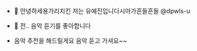 - 👋 안녕하세용가리치킨 저는 유예진입니다시마가흔들흔들 @dpwls-u
- 👀 전.. 음악 듣기를 좋아합니다

- 음악 추천을 해드릴게요 음악 듣고 가셔요~~

<!---
dpwls-u/dpwls-u is a ✨ special ✨ repository because its `README.md` (this file) appears on your GitHub profile.
You can click the Preview link to take a look at your changes.
--->
